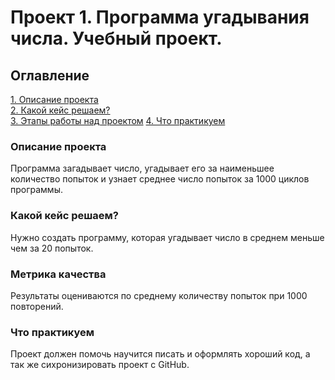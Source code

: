 # Проект 1. Программа угадывания числа. Учебный проект.

## Оглавление  
[1. Описание проекта](.README.md#Описание-проекта)  
[2. Какой кейс решаем?](.README.md#Какой-кейс-решаем)  
[3. Этапы работы над проектом](.README.md#Метрика_качества )
[4. Что практикуем](README.md#Что_практикуем)


### Описание проекта    
Программа загадывает число, угадывает его за наименьшее количество попыток и узнает среднее число попыток за 1000 циклов программы.

### Какой кейс решаем?    
Нужно создать программу, которая угадывает число в среднем меньше чем за 20 попыток.

### Метрика качества     
Результаты оцениваются по среднему количеству попыток при 1000 повторений.

### Что практикуем   
Проект должен помочь научится писать и оформлять хороший код, а так же cихронизировать проект c GitHub.